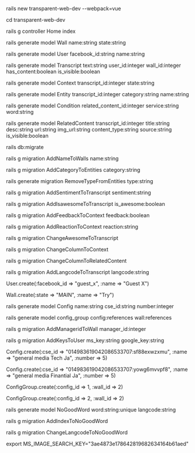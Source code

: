 rails new transparent-web-dev --webpack=vue

cd transparent-web-dev

rails g controller Home index


rails generate model Wall name:string state:string

rails generate model User facebook_id:string name:string

rails generate model Transcript text:string user_id:integer wall_id:integer has_content:boolean is_visible:boolean

rails generate model Context transcript_id:integer state:string

rails generate model Entity transcript_id:integer category:string name:string

rails generate model Condition related_content_id:integer service:string word:string

rails generate model RelatedContent transcript_id:integer title:string desc:string url:string img_url:string content_type:string source:string is_visible:boolean

rails db:migrate

rails g migration AddNameToWalls name:string

rails g migration AddCategoryToEntities category:string

rails generate migration RemoveTypeFromEntities type:string

rails g migration AddSentimentToTranscript sentiment:string

rails g migration AddIsawesomeToTranscript is_awesome:boolean

rails g migration AddFeedbackToContext feedback:boolean

rails g migration AddReactionToContext reaction:string

rails g migration ChangeAwesomeToTranscript

rails g migration ChangeColumnToContext

rails g migration ChangeColumnToRelatedContent

rails g migration AddLangcodeToTranscript langcode:string

User.create(:facebook_id => "guest_x", :name => "Guest X")

Wall.create(:state => "MAIN", :name => "Try")

rails generate model Config name:string cse_id:string number:integer

rails generate model config_group config:references wall:references

rails g migration AddManageridToWall manager_id:integer

rails g migration AddKeysToUser ms_key:string google_key:string

Config.create(:cse_id => "014983619042086533707:sf88exwzxmu", :name => "general media Tech Ja", :number => 5)

Config.create(:cse_id => "014983619042086533707:yowg6mvvpf8", :name => "general media Finantial Ja", :number => 5)

ConfigGroup.create(:config_id => 1, :wall_id => 2)

ConfigGroup.create(:config_id => 2, :wall_id => 2)

rails generate model NoGoodWord word:string:unique langcode:string

 rails g migration AddIndexToNoGoodWord

 rails g migration ChangeLangcodeToNoGoodWord

 export MS_IMAGE_SEARCH_KEY="3ae4873e178642819682634164b61aed"
